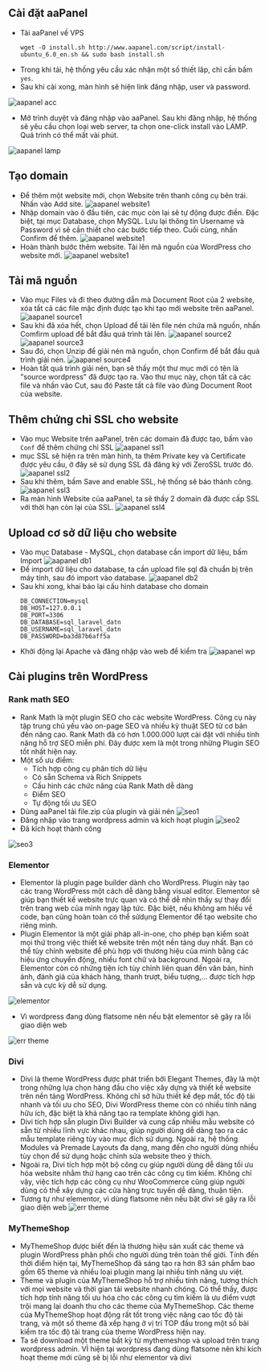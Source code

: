 ## Cài đặt aaPanel
- Tải aaPanel về VPS
	```
	wget -O install.sh http://www.aapanel.com/script/install-ubuntu_6.0_en.sh && sudo bash install.sh
	```
- Trong khi tải, hệ thống yêu cầu xác nhận một số thiết lâp, chỉ cần bấm ``yes``.
- Sau khi cài xong, màn hình sẽ hiện link đăng nhập, user và password.

![aapanel acc](/image/aa_acc.png)
- Mở trình duyệt và đăng nhập vào aaPanel. Sau khi đăng nhập, hệ thống sẽ yêu cầu chọn loại web server, ta chọn one-click install vào LAMP. Quá trình có thể mất vài phút.

![aapanel lamp](/image/aa_lamp.png)
## Tạo domain
- Để thêm một website mới, chọn Website trên thanh công cụ bên trái. Nhấn vào Add site.
![aapanel website1](/image/aa_website1.png)
- Nhập domain vào ô đầu tiên, các mục còn lại sẽ tự động được điền. Đặc biệt, tại mục Database, chọn MySQL. Lưu lại thông tin Username và Password vì sẽ cần thiết cho các bước tiếp theo. Cuối cùng, nhấn Confirm để thêm.
![aapanel website1](/image/aa_website2.png)
- Hoàn thành bước thêm website. Tải lên mã nguồn của WordPress cho website mới.
![aapanel website1](/image/aa_website3.png)
## Tải mã nguồn
- Vào mục Files và đi theo đường dẫn mà Document Root của 2 website, xóa tất cả các file mặc định được tạo khi tạo mới website trên aaPanel.
![aapanel source1](/image/aa_source1.png)
- Sau khi đã xóa hết, chọn Upload để tải lên file nén chứa mã nguồn, nhấn Comfirm upload để bắt đầu quá trình tải lên.
![aapanel source2](/image/aa_source2.png)
![aapanel source3](/image/aa_source3.png)
- Sau đó, chọn Unzip để giải nén mã nguồn, chọn Confirm để bắt đầu quá trình giải nén.
![aapanel source4](/image/aa_source4.png)
- Hoàn tất quá trình giải nén, bạn sẽ thấy một thư mục mới có tên là "source wordpress" đã được tạo ra. Vào thư mục này, chọn tất cả các file và nhấn vào Cut, sau đó Paste tất cả file vào đúng Document Root của website.
## Thêm chứng chỉ SSL cho website
- Vào mục Website trên aaPanel, trên các domain đã được tạo, bấm vào ``Conf`` để thêm chứng chỉ SSL
![aapanel ssl1](/image/aa_ssl1.png)
- mục SSL sẽ hiện ra trên màn hình, ta thêm Private key và Certificate được yêu cầu, ở đây sẽ sử dụng SSL đã đăng ký với ZeroSSL trước đó.
![aapanel ssl2](/image/aa_ssl2.png)
- Sau khi thêm, bấm Save and enable SSL, hệ thống sẽ báo thành công.
![aapanel ssl3](/image/aa_ssl3.png)
- Ra màn hình Website của aaPanel, ta sẽ thấy 2 domain đã được cấp SSL với thời hạn còn lại của SSL.
![aapanel ssl4](/image/aa_ssl4.png)
## Upload cơ sở dữ liệu cho website
- Vào mục Database - MySQL, chọn database cần import dữ liệu, bấm Import
![aapanel db1](/image/aa_db1.png)
- Để import dữ liệu cho database, ta cần upload file sql đã chuẩn bị trên máy tính, sau đó import vào database.
![aapanel db2](/image/aa_db2.png)
- Sau khi xong, khai báo lại cấu hình database cho domain
	```
	DB_CONNECTION=mysql
	DB_HOST=127.0.0.1
	DB_PORT=3306
	DB_DATABASE=sql_laravel_datn
	DB_USERNAME=sql_laravel_datn
	DB_PASSWORD=ba3d87b6aff5a
	```
- Khởi động lại Apache và đăng nhập vào web để kiểm tra
![aapanel wp](/image/aa_wp.png)
## Cài plugins trên WordPress
### Rank math SEO
- Rank Math là một plugin SEO cho các website WordPress. Công cụ này tập trung chủ yếu vào on-page SEO và nhiều kỹ thuật SEO từ cơ bản đến nâng cao. Rank Math đã có hơn 1.000.000 lượt cài đặt với nhiều tính năng hỗ trợ SEO miễn phí. Đây được xem là một trong những Plugin SEO tốt nhất hiện nay.
- Một số ưu điểm:
	+ Tích hợp công cụ phân tích dữ liệu
	+ Có sẵn Schema và Rich Snippets
	+ Cấu hình các chức năng của Rank Math dễ dàng
	+ Điểm SEO
	+ Tự động tối ưu SEO
- Dùng aaPanel tải file.zip của plugin và giải nén
![seo1](/image/seo1.png)
- Đăng nhập vào trang wordpress admin và kích hoạt plugin
![seo2](/image/seo2.png)
- Đã kích hoạt thành công

![seo3](/image/seo3.png)
### Elementor
- Elementor là plugin page builder dành cho WordPress. Plugin này tạo các trang WordPress một cách dễ dàng bằng visual editor. Elementor sẽ giúp bạn thiết kế website trực quan và có thể dễ nhìn thấy sự thay đổi trên trang web của mình ngay lập tức. Đặc biệt, nếu không am hiểu về code, bạn cũng hoàn toàn có thể sửdụng Elementor để tạo website cho riêng mình.
- Plugin Elementor là một giải pháp all-in-one, cho phép bạn kiểm soát mọi thứ trong việc thiết kế website trên một nền tảng duy nhất. Bạn có thể tùy chỉnh website để phù hợp với thương hiệu của mình bằng các hiệu ứng chuyển động, nhiều font chữ và background. Ngoài ra, Elementor còn có những tiện ích tùy chỉnh liên quan đến văn bản, hình ảnh, đánh giá của khách hàng, thanh trượt, biểu tượng,... được tích hợp sẵn và cực kỳ dễ sử dụng.

![elementor](/image/elementor.png)
- Vì wordpress đang dùng flatsome nên nếu bật elementor sẽ gây ra lỗi giao diện web

![err theme](/image/err_theme1.png)
### Divi
- Divi là theme WordPress được phát triển bởi Elegant Themes, đây là một trong những lựa chọn hàng đầu cho việc xây dựng và thiết kế website trên nền tảng WordPress. Không chỉ sở hữu thiết kế đẹp mắt, tốc độ tải nhanh và tối ưu cho SEO, Divi WordPress theme còn có nhiều tính năng hữu ích, đặc biệt là khả năng tạo ra template không giới hạn.
- Divi tích hợp sẵn plugin Divi Builder và cung cấp nhiều mẫu website có sẵn từ nhiều lĩnh vực khác nhau, giúp người dùng dễ dàng tạo ra các mẫu template riêng tùy vào mục đích sử dụng. Ngoài ra, hệ thống Modules và Premade Layouts đa dạng, mang đến cho người dùng nhiều tùy chọn để sử dụng hoặc chỉnh sửa website theo ý thích.
- Ngoài ra, Divi tích hợp một bộ công cụ giúp người dùng dễ dàng tối ưu hóa website nhằm thứ hạng cao trên các công cụ tìm kiếm. Không chỉ vậy, việc tích hợp các công cụ như WooCommerce cũng giúp người dùng có thể xây dựng các cửa hàng trực tuyến dễ dàng, thuận tiện.
- Tương tự như elementor, vì dùng flatsome nên nếu bật divi sẽ gây ra lỗi giao diện web
![err theme](/image/err_theme2.png)
### MyThemeShop
- MyThemeShop được biết đến là thương hiệu sản xuất các theme và plugin WordPress phân phối cho người dùng trên toàn thế giới. Tính đến thời điểm hiện tại, MyThemeShop đã sáng tạo ra hơn 83 sản phẩm bao gồm 65 theme và nhiều loại plugin mang lại nhiều tính năng ưu việt.
- Theme và plugin của MyThemeShop hỗ trợ nhiều tính năng, tương thích với mọi website và thời gian tải website nhanh chóng. Có thể thấy, được tích hợp tính năng tối ưu hóa cho các công cụ tìm kiếm là ưu điểm vượt trội mang lại doanh thu cho các theme của MyThemeShop. Các theme của MyThemeShop hoạt động rất tốt trong việc nâng cao tốc độ tải trang, và một số theme đã xếp hạng ở vị trí TOP đầu trong một số bài kiểm tra tốc độ tải trang của theme WordPress hiện nay.
- Ta sẽ download một theme bất kỳ từ mythemeshop và upload trên trang wordpress admin. VÌ hiện tại wordpress đang dùng flatsome nên khi kích hoạt theme mới cũng sẽ bị lỗi như elementor và divi
